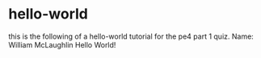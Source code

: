 # hello-world
this is the following of a hello-world tutorial for the pe4 part 1 quiz.
Name: William McLaughlin
Hello World!
